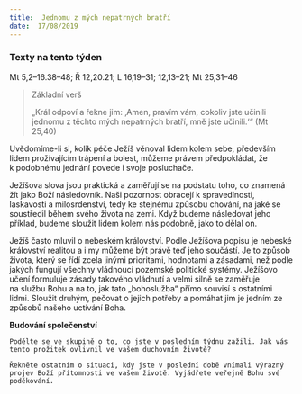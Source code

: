```yaml
---
title:  Jednomu z mých nepatrných bratří
date:  17/08/2019
---
```


### Texty na tento týden
Mt 5,2–16.38–48; Ř 12,20.21; L 16,19–31; 12,13–21; Mt 25,31–46

> <p>Základní verš</p>
> „Král odpoví a řekne jim: ‚Amen, pravím vám, cokoliv jste učinili jednomu z těchto mých nepatrných bratří, mně jste učinili.‘“ (Mt 25,40)

Uvědomíme-li si, kolik péče Ježíš věnoval lidem kolem sebe, především lidem prožívajícím trápení a bolest, můžeme právem předpokládat, že k podobnému jednání povede i svoje posluchače.

Ježíšova slova jsou praktická a zaměřují se na podstatu toho, co znamená žít jako Boží následovník. Naši pozornost obracejí k spravedlnosti, laskavosti a milosrdenství, tedy ke stejnému způsobu chování, na jaké se soustředil během svého života na zemi. Když budeme následovat jeho příklad, budeme sloužit lidem kolem nás podobně, jako to dělal on.

Ježíš často mluvil o nebeském království. Podle Ježíšova popisu je nebeské království realitou a i my můžeme být právě teď jeho součástí. Je to způsob života, který se řídí zcela jinými prioritami, hodnotami a zásadami, než podle jakých fungují všechny vládnoucí pozemské politické systémy. Ježíšovo učení formuluje zásady takového vládnutí a velmi silně se zaměřuje na službu Bohu a na to, jak tato „bohoslužba“ přímo souvisí s ostatními lidmi. Sloužit druhým, pečovat o jejich potřeby a pomáhat jim je jedním ze způsobů našeho uctívání Boha.

**Budování společenství**

`Podělte se ve skupině o to, co jste v posledním týdnu zažili. Jak vás tento prožitek ovlivnil ve vašem duchovním životě?`

`Řekněte ostatním o situaci, kdy jste v poslední době vnímali výrazný projev Boží přítomnosti ve vašem životě. Vyjádřete veřejně Bohu své poděkování.`
